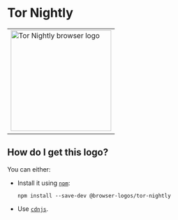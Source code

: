 # Tor Nightly

<table>
    <tr height=240>
        <td>
            <a href="https://github.com/alrra/browser-logos/tree/1acc99fd1ea66a297b1dd402db7abf046a609385/src/tor-nightly">
                <img width=230 src="https://raw.githubusercontent.com/alrra/browser-logos/1acc99fd1ea66a297b1dd402db7abf046a609385/src/tor-nightly/tor-nightly_512x512.png" alt="Tor Nightly browser logo">
            </a>
        </td>
    </tr>
</table>

## How do I get this logo?

You can either:

* Install it using [`npm`][npm]:

  `npm install --save-dev @browser-logos/tor-nightly`

* Use [`cdnjs`][cdnjs].

<!-- Link labels: -->

[cdnjs]: https://cdnjs.com/libraries/browser-logos
[npm]: https://www.npmjs.com/
